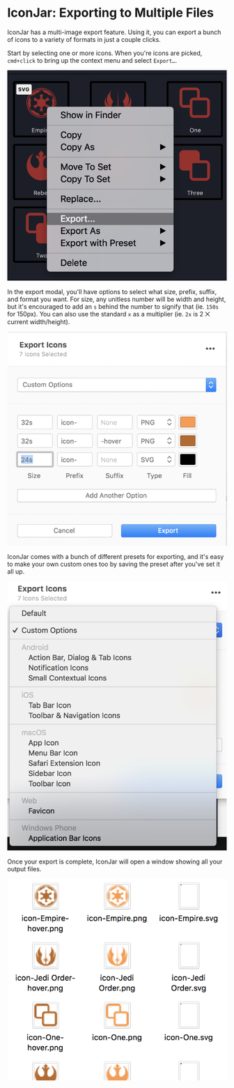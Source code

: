 # IconJar: Exporting to Multiple Files

IconJar has a multi-image export feature. Using it, you can export a bunch of icons to a variety of formats in just a couple clicks.

Start by selecting one or more icons. When you're icons are picked, `cmd+click` to bring up the context menu and select `Export…`.

![Select some icons](./files/iconjar-select-and-export.png)

In the export modal, you'll have options to select what size, prefix, suffix, and format you want. For size, any unitless number will be width and height, but it's encouraged to add an `s` behind the number to signify that (ie. `150s` for 150px). You can also use the standard `x` as a multiplier (ie. `2x` is 2 ⨉ current width/height).

![Set up export options](./files/iconjar-setting-up-export-values.png)

IconJar comes with a bunch of different presets for exporting, and it's easy to make your own custom ones too by saving the preset after you've set it all up.

![Presets selector](./files/iconjar-export-presets-select.png)

Once your export is complete, IconJar will open a window showing all your output files.

![Exported icons](./files/iconjar-final-export-window.png)
